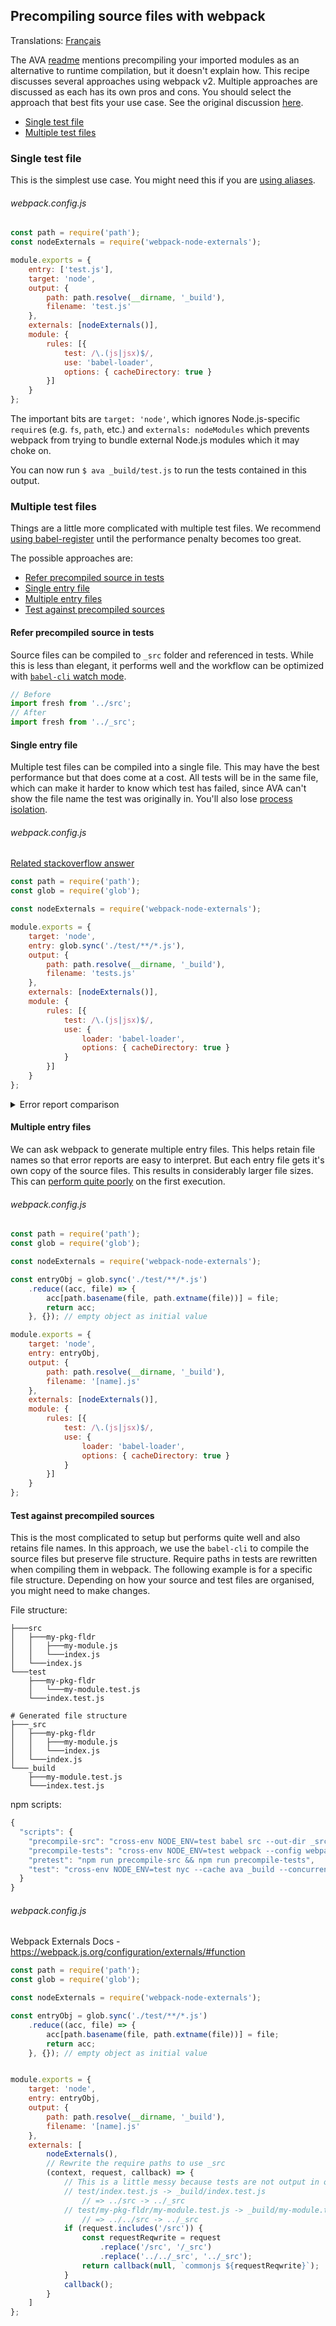 ## Precompiling source files with webpack

Translations: [Français](https://github.com/avajs/ava-docs/blob/master/fr_FR/docs/recipes/precompiling-with-webpack.md)

The AVA [readme](https://github.com/avajs/ava#transpiling-imported-modules) mentions precompiling your imported modules as an alternative to runtime compilation, but it doesn't explain how. This recipe discusses several approaches using webpack v2. Multiple approaches are discussed as each has its own pros and cons. You should select the approach that best fits your use case. See the original discussion [here](https://github.com/avajs/ava/pull/1385).

- [Single test file](#single-test-file)
- [Multiple test files](#multiple-test-files)

### Single test file
This is the simplest use case. You might need this if you are [using aliases](https://github.com/avajs/ava/issues/1011).

###### webpack.config.js

```js
const path = require('path');
const nodeExternals = require('webpack-node-externals');

module.exports = {
	entry: ['test.js'],
	target: 'node',
	output: {
		path: path.resolve(__dirname, '_build'),
		filename: 'test.js'
	},
	externals: [nodeExternals()],
	module: {
		rules: [{
			test: /\.(js|jsx)$/,
			use: 'babel-loader',
			options: { cacheDirectory: true }
		}]
	}
};
```

The important bits are `target: 'node'`, which ignores Node.js-specific `require`s (e.g. `fs`, `path`, etc.) and `externals: nodeModules` which prevents webpack from trying to bundle external Node.js modules which it may choke on.

You can now run `$ ava _build/test.js` to run the tests contained in this output.

### Multiple test files
Things are a little more complicated with multiple test files. We recommend [using babel-register](babelrc.md) until the performance penalty becomes too great.

The possible approaches are:

- [Refer precompiled source in tests](#refer-precompiled-source-in-tests)
- [Single entry file](#single-entry-file)
- [Multiple entry files](#multiple-entry-files)
- [Test against precompiled sources](#test-against-precompiled-sources)

#### Refer precompiled source in tests
Source files can be compiled to `_src` folder and referenced in tests. While this is less than elegant, it performs well and the workflow can be optimized with [`babel-cli` watch mode](https://babeljs.io/docs/usage/cli/#babel).

```js
// Before
import fresh from '../src';
// After
import fresh from '../_src';
```

#### Single entry file
Multiple test files can be compiled into a single file. This may have the best performance but that does come at a cost. All tests will be in the same file, which can make it harder to know which test has failed, since AVA can't show the file name the test was originally in. You'll also lose [process isolation](https://github.com/avajs/ava#process-isolation).

###### webpack.config.js

[Related stackoverflow answer](http://stackoverflow.com/questions/32874025/how-to-add-wildcard-mapping-in-entry-of-webpack/34545812#34545812)

```js
const path = require('path');
const glob = require('glob');

const nodeExternals = require('webpack-node-externals');

module.exports = {
	target: 'node',
	entry: glob.sync('./test/**/*.js'),
	output: {
		path: path.resolve(__dirname, '_build'),
		filename: 'tests.js'
	},
	externals: [nodeExternals()],
	module: {
		rules: [{
			test: /\.(js|jsx)$/,
			use: {
				loader: 'babel-loader',
				options: { cacheDirectory: true }
			}
		}]
	}
};
```

<details>
<summary>Error report comparison</summary>

```
# Before
  aggregations-test » cardinality-agg » sets precision_threshold option
  E:\Projects\repos\elastic-builder\test\_macros.js:167

   166:         const expected = getExpected(keyName, recursiveToJSON(propValue));
   167:         t.deepEqual(value, expected);
   168:     }

  Difference:

      Object {
        my_agg: Object {
          cardinality: Object {
    -       precision_threshol: 5000,
    +       precision_threshold: 5000,
          },
        },
      }

# After
  sets precision_threshold option
  E:\Projects\repos\elastic-builder\_build\tests.js:106

   105:                     column: 21
   106:                 }
   107:             },

  Difference:

      Object {
        my_agg: Object {
          cardinality: Object {
    -       precision_threshol: 5000,
    +       precision_threshold: 5000,
          },
        },
      }

```

</details>

#### Multiple entry files
We can ask webpack to generate multiple entry files. This helps retain file names so that error reports are easy to interpret. But each entry file gets it's own copy of the source files. This results in considerably larger file sizes. This can [perform quite poorly](https://github.com/avajs/ava/pull/1385#issuecomment-304684047) on the first execution.

###### webpack.config.js

```js
const path = require('path');
const glob = require('glob');

const nodeExternals = require('webpack-node-externals');

const entryObj = glob.sync('./test/**/*.js')
    .reduce((acc, file) => {
        acc[path.basename(file, path.extname(file))] = file;
        return acc;
    }, {}); // empty object as initial value

module.exports = {
	target: 'node',
	entry: entryObj,
	output: {
		path: path.resolve(__dirname, '_build'),
		filename: '[name].js'
	},
	externals: [nodeExternals()],
	module: {
		rules: [{
			test: /\.(js|jsx)$/,
			use: {
				loader: 'babel-loader',
				options: { cacheDirectory: true }
			}
		}]
	}
};
```

#### Test against precompiled sources
This is the most complicated to setup but performs quite well and also retains file names. In this approach, we use the `babel-cli` to compile the source files but preserve file structure. Require paths in tests are rewritten when compiling them in webpack. The following example is for a specific file structure. Depending on how your source and test files are organised, you might need to make changes.

File structure:
```
├───src
│   ├───my-pkg-fldr
│   │   ├───my-module.js
│   │   └───index.js
│   └───index.js
└───test
    ├───my-pkg-fldr
    │   └───my-module.test.js
    └───index.test.js

# Generated file structure
├───_src
│   ├───my-pkg-fldr
│   │   ├───my-module.js
│   │   └───index.js
│   └───index.js
└───_build
    ├───my-module.test.js
    └───index.test.js
```

npm scripts:
```js
{
  "scripts": {
    "precompile-src": "cross-env NODE_ENV=test babel src --out-dir _src",
    "precompile-tests": "cross-env NODE_ENV=test webpack --config webpack.config.test.js",
    "pretest": "npm run precompile-src && npm run precompile-tests",
    "test": "cross-env NODE_ENV=test nyc --cache ava _build --concurrency 3"
  }
}
```

###### webpack.config.js

Webpack Externals Docs - https://webpack.js.org/configuration/externals/#function

```js
const path = require('path');
const glob = require('glob');

const nodeExternals = require('webpack-node-externals');

const entryObj = glob.sync('./test/**/*.js')
    .reduce((acc, file) => {
        acc[path.basename(file, path.extname(file))] = file;
        return acc;
    }, {}); // empty object as initial value


module.exports = {
	target: 'node',
	entry: entryObj,
	output: {
		path: path.resolve(__dirname, '_build'),
		filename: '[name].js'
	},
	externals: [
		nodeExternals(),
		// Rewrite the require paths to use _src
		(context, request, callback) => {
			// This is a little messy because tests are not output in original file structure
			// test/index.test.js -> _build/index.test.js
				// => ../src -> ../_src
			// test/my-pkg-fldr/my-module.test.js -> _build/my-module.test.js
				// => ../../src -> ../_src
			if (request.includes('/src')) {
				const requestReqwrite = request
					.replace('/src', '/_src')
					.replace('../../_src', '../_src');
				return callback(null, `commonjs ${requestReqwrite}`);
			}
			callback();
		}
	]
};
```

